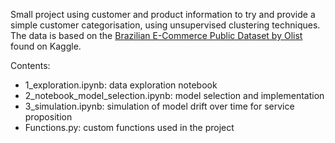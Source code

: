 Small project using customer and product information to try and provide a simple customer categorisation, using unsupervised clustering techniques.
The data is based on the [Brazilian E-Commerce Public Dataset by Olist](https://www.kaggle.com/datasets/olistbr/brazilian-ecommerce) found on Kaggle.

Contents:
- 1_exploration.ipynb: data exploration notebook
- 2_notebook_model_selection.ipynb: model selection and implementation
- 3_simulation.ipynb: simulation  of model drift over time for service proposition
- Functions.py: custom functions used in the project
